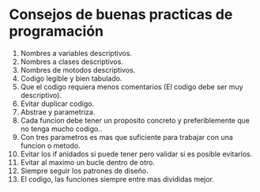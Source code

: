 # Consejos de buenas practicas de programación

1. Nombres a variables descriptivos.
2. Nombres a clases descriptivos.
3. Nombres de motodos descriptivos.
4. Codigo legible y bien tabulado.
5. Que el codigo requiera menos comentarios (El codigo debe ser muy descriptivo).
6. Evitar duplicar codigo.
7. Abstrae y parametriza.
8. Cada funcion debe tener un proposito concreto y preferiblemente que no tenga mucho codigo..
9. Con tres parametros es mas que suficiente para trabajar con una funcion o metodo.
10. Evitar los if anidados si puede tener pero validar si es posible evitarlos.
11. Evitar al maximo un bucle dentro de otro.
12. Siempre seguir los patrones de diseño.
13. El codigo, las funciones siempre entre mas divididas mejor.
